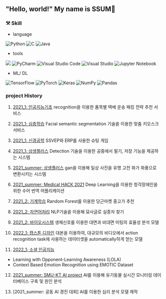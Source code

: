 
## "Hello, world!" My name is **SSUM**:sparkling_heart:


### **⚒ Skill**
- language 

![Python](https://img.shields.io/badge/python-3670A0?style=flat-square&logo=python&logoColor=ffdd54)    ![C](https://img.shields.io/badge/c-%2300599C.svg?style=flat-square&logo=c&logoColor=white) ![Java](https://img.shields.io/badge/java-%23ED8B00.svg?style=flat-square&logo=java&logoColor=white)

- tools


<img src="https://img.shields.io/badge/Google Colab-F9AB00?style=flat-square&logo=Google Colab&logoColor=white">  ![PyCharm](https://img.shields.io/badge/pycharm-143?style=plastic&logo=pycharm&logoColor=black&color=black&labelColor=green)    ![Visual Studio Code](https://img.shields.io/badge/Visual%20Studio%20Code-0078d7.svg?style=plastic&logo=visual-studio-code&logoColor=white) ![Visual Studio](https://img.shields.io/badge/Visual%20Studio-5C2D91.svg?style=plastic&logo=visual-studio&logoColor=white)   ![Jupyter Notebook](https://img.shields.io/badge/jupyter-%23FA0F00.svg?style=plastic&logo=jupyter&logoColor=white)

- ML/ DL

![TensorFlow](https://img.shields.io/badge/TensorFlow-%23FF6F00.svg?style=plastic&logo=TensorFlow&logoColor=white)  ![PyTorch](https://img.shields.io/badge/PyTorch-%23EE4C2C.svg?style=plastic&logo=PyTorch&logoColor=white)   ![Keras](https://img.shields.io/badge/Keras-%23D00000.svg?style=plastic&logo=Keras&logoColor=white) ![NumPy](https://img.shields.io/badge/numpy-%23013243.svg?style=plastic&logo=numpy&logoColor=white)     ![Pandas](https://img.shields.io/badge/pandas-%23150458.svg?style=plastic&logo=pandas&logoColor=white)



### **project History**
1. [2021_1: 인공지능기초](https://github.com/ChaeheePark/SMUS)
recognition을 이용한 품목별 택배 운송 패킹 전략 추천 서비스


2. [2021_1: 심층학습](https://github.com/ubeeni/sk_labs)
Facial semantic segmentation 기술을 이용한 맞춤 키오스크 서비스

3. [2021_1: 신경공학](https://github.com/Neural-Engineering/Cheezebang)
SSVEP와 ERP를 사용한 슈팅 게임


4. [2021_1: 상생플러스](https://github.com/youngseo0526/FingerBeam)
Detection 기술을 이용한 공중에서 필기, 저장 기능을 제공하는 시스템


5. [2021_summer: 상생플러스](https://github.com/youngseo0526/Ganchanah)
gan을 이용해 일상 사진을 유명 고전 화가 화풍으로 변환시키는 시스템

6. [2021_summer: Medical HACK 2021](https://github.com/FEKimseongeun/NoonSokMal)
Deep Learning을 이용한 청각장애인을 위한 수어 번역 어플리케이션

7.  [2021_2: 기계학습](https://github.com/An-Byeong-Seon/machine_learning)
Random Forest를 이용한 당근마켓 중고가 추천


8. [2021_2: 자연어처리](https://github.com/hyunjoolee201910828/NLP_teamproject)
NLP기술을 이용해 묘사글로 실종자 찾기


9. [2021_2: 바이오시스템](https://github.com/00ssum/Efficiency-analysis-model-using-bio-signals)
생체신호를 이용한 대면과 비대면 미팅의 효율성 분석 모델

10. [2022_1: 캡스톤 디자인](https://github.com/polyn0/Speech2Action)
대본을 이용하여, 대규모의 비디오에서 action recognition task에 사용하는 데이터셋을 automatically하게 얻는 모델


11. [2022_1: 소셜 인공지능](https://github.com/polyn0/Speech2Action)
- Learning with Opponent-Learning Awareness (LOLA)
- Context Based Emotion Recognition using EMOTIC Dataset 

12. [2021_summer: SMU-KT AI project](https://github.com/00ssum/KT-SMU-AI-project)
AI를 이용해 유기동물 실시간 모니터링 데이터베이스 구축 및 원인 분석 

13. [2021_summer: 공동 AI 경진 대회]
AI를 이용한 심리 분석 모델 제작 

